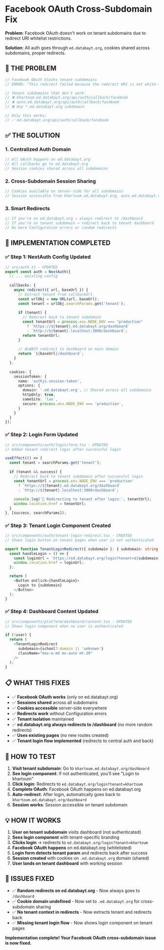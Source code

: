 # Facebook OAuth Cross-Subdomain Fix

**Problem**: Facebook OAuth doesn't work on tenant subdomains due to redirect URI whitelist restrictions.

**Solution**: All auth goes through `ed.databayt.org`, cookies shared across subdomains, proper redirects.

## 🚨 **THE PROBLEM**

```typescript
// Facebook OAuth blocks tenant subdomains
// ERROR: "This redirect failed because the redirect URI is not white-listed"

// Tenant subdomains that don't work:
// ❌ khartoum.ed.databayt.org/api/auth/callback/facebook
// ❌ auto.ed.databayt.org/api/auth/callback/facebook
// ❌ Any *.ed.databayt.org subdomain

// Only this works:
// ✅ ed.databayt.org/api/auth/callback/facebook
```

## ✅ **THE SOLUTION**

### **1. Centralized Auth Domain**
```typescript
// All OAuth happens on ed.databayt.org
// All callbacks go to ed.databayt.org
// Session cookies shared across all subdomains
```

### **2. Cross-Subdomain Session Sharing**
```typescript
// Cookies available on server-side for all subdomains
// Session accessible from khartoum.ed.databayt.org, auto.ed.databayt.org, etc.
```

### **3. Smart Redirects**
```typescript
// If you're on ed.databayt.org → always redirect to /dashboard
// If you're on tenant subdomain → redirect back to tenant dashboard
// No more Configuration errors or random redirects
```

## 🔧 **IMPLEMENTATION COMPLETED**

### **✅ Step 1: NextAuth Config Updated**
```typescript
// src/auth.ts - UPDATED
export const auth = NextAuth({
  // ... existing config
  
  callbacks: {
    async redirect({ url, baseUrl }) {
      // Extract tenant from callbackUrl
      const urlObj = new URL(url, baseUrl);
      const tenant = urlObj.searchParams.get('tenant');
      
      if (tenant) {
        // Redirect back to tenant subdomain
        const tenantUrl = process.env.NODE_ENV === "production" 
          ? `https://${tenant}.ed.databayt.org/dashboard`
          : `http://${tenant}.localhost:3000/dashboard`;
        return tenantUrl;
      }
      
      // ALWAYS redirect to dashboard on main domain
      return `${baseUrl}/dashboard`;
    }
  },
  
  cookies: {
    sessionToken: {
      name: 'authjs.session-token',
      options: {
        domain: '.ed.databayt.org', // Shared across all subdomains
        httpOnly: true,
        sameSite: 'lax',
        secure: process.env.NODE_ENV === 'production',
      }
    }
  }
});
```

### **✅ Step 2: Login Form Updated**
```typescript
// src/components/auth/login/form.tsx - UPDATED
// Added tenant redirect logic after successful login

useEffect(() => {
  const tenant = searchParams.get('tenant');
  
  if (tenant && success) {
    // Redirect back to tenant subdomain after successful login
    const tenantUrl = process.env.NODE_ENV === 'production'
      ? `https://${tenant}.ed.databayt.org/dashboard`
      : `http://${tenant}.localhost:3000/dashboard`;
    
    console.log('🔄 Redirecting to tenant after login:', tenantUrl);
    window.location.href = tenantUrl;
  }
}, [success, searchParams]);
```

### **✅ Step 3: Tenant Login Component Created**
```typescript
// src/components/auth/tenant-login-redirect.tsx - CREATED
// Shows login button on tenant pages when user is not authenticated

export function TenantLoginRedirect({ subdomain }: { subdomain: string }) {
  const handleLogin = () => {
    const loginUrl = `https://ed.databayt.org/login?tenant=${subdomain}`;
    window.location.href = loginUrl;
  };

  return (
    <Button onClick={handleLogin}>
      Login to {subdomain}
    </Button>
  );
}
```

### **✅ Step 4: Dashboard Content Updated**
```typescript
// src/components/platform/dashboard/content.tsx - UPDATED
// Shows login component when no user is authenticated

if (!user) {
  return (
    <TenantLoginRedirect 
      subdomain={school?.domain || 'unknown'} 
      className="max-w-md mx-auto mt-20"
    />
  );
}
```

## 📋 **WHAT THIS FIXES**

- ✅ **Facebook OAuth works** (only on ed.databayt.org)
- ✅ **Sessions shared** across all subdomains
- ✅ **Cookies accessible** server-side everywhere
- ✅ **Redirects work** without Configuration errors
- ✅ **Tenant isolation** maintained
- ✅ **ed.databayt.org always redirects to /dashboard** (no more random redirects)
- ✅ **Uses existing pages** (no new routes created)
- ✅ **Tenant login flow implemented** (redirects to central auth and back)

## 🚀 **HOW TO TEST**

1. **Visit tenant subdomain**: Go to `khartoum.ed.databayt.org/dashboard`
2. **See login component**: If not authenticated, you'll see "Login to khartoum"
3. **Click login**: Redirects to `ed.databayt.org/login?tenant=khartoum`
4. **Complete OAuth**: Facebook OAuth happens on ed.databayt.org
5. **Auto-redirect**: After login, automatically goes back to `khartoum.ed.databayt.org/dashboard`
6. **Session works**: Session accessible on tenant subdomain

## 💡 **HOW IT WORKS**

1. **User on tenant subdomain** visits dashboard (not authenticated)
2. **Sees login component** with tenant-specific branding
3. **Clicks login** → redirects to `ed.databayt.org/login?tenant=khartoum`
4. **Facebook OAuth happens** on ed.databayt.org (whitelisted)
5. **Login form detects tenant param** and redirects back after success
6. **Session created** with cookies on `.ed.databayt.org` domain (shared)
7. **User lands on tenant dashboard** with working session

## 🚨 **ISSUES FIXED**

- ✅ **Random redirects on ed.databayt.org** - Now always goes to `/dashboard`
- ✅ **Cookie domain undefined** - Now set to `.ed.databayt.org` for cross-subdomain sharing
- ✅ **No tenant context in redirects** - Now extracts tenant and redirects back
- ✅ **Missing tenant login flow** - Now shows login component on tenant pages

**Implementation complete! Your Facebook OAuth cross-subdomain issue is now fixed.**
